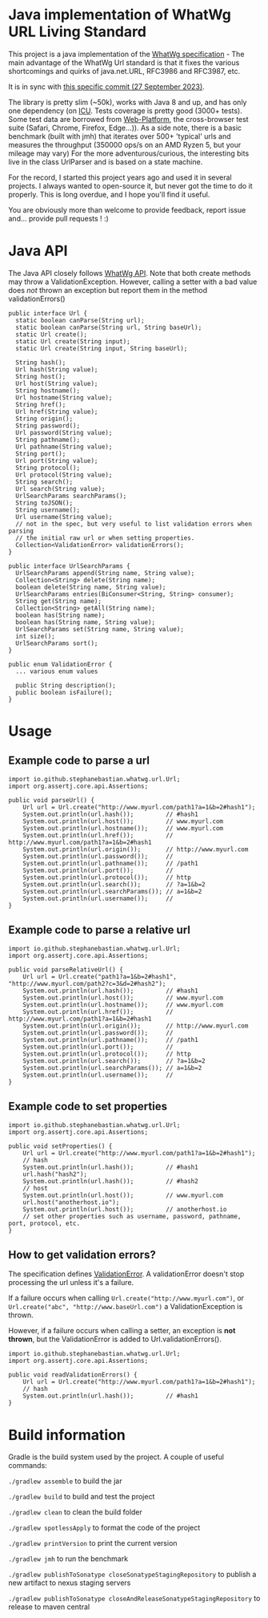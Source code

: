 # Java implementation of WhatWg URL Living Standard

This project is a java implementation of the <a target="_blank" href="https://url.spec.whatwg.org/">WhatWg specification</a> - The main advantage of the WhatWg Url standard is that it fixes the various shortcomings and quirks of java.net.URL, RFC3986 and RFC3987, etc.

It is in sync with <a target="_blank" href="https://github.com/whatwg/url/commit/aa64bb27d427cef0d87f134980ac762cced1f5bb">this specific commit (27 September 2023)</a>.

The library is pretty slim (~50k), works with Java 8 and up, and has only one dependency (on <a target="_blank" href="https://unicode-org.github.io/icu/userguide/icu4j/">ICU</a>.
Tests coverage is pretty good (3000+ tests). Some test data are borrowed from <a target="_blank" href="https://github.com/web-platform-tests/wpt/tree/master/url/resources/">Web-Platform</a>, the cross-browser test suite (Safari, Chrome, Firefox, Edge...)). 
As a side note, there is a basic benchmark (built with jmh) that iterates over 500+ 'typical' urls and measures the throughput (350000 ops/s on an AMD Ryzen 5, but your mileage may vary)
For the more adventurous/curious, the interesting bits live in the class UrlParser and is based on a state machine.

For the record, I started this project years ago and used it in several projects. I always wanted to open-source it, but never got the time to do it properly. This is long overdue, and I hope you'll find it useful.

You are obviously more than welcome to provide feedback, report issue and... provide pull requests ! :)

# Java API

The Java API closely follows <a target="_blank" href="https://url.spec.whatwg.org/#api">WhatWg API</a>. 
Note that both create methods may throw a ValidationException. However, calling a setter with a bad value does *not* thrown an exception but report them in the method validationErrors()

```
public interface Url {
  static boolean canParse(String url);
  static boolean canParse(String url, String baseUrl);
  static Url create();
  static Url create(String input);
  static Url create(String input, String baseUrl);
  
  String hash();
  Url hash(String value);
  String host();
  Url host(String value);
  String hostname();
  Url hostname(String value);
  String href();
  Url href(String value);
  String origin();
  String password();
  Url password(String value);
  String pathname();
  Url pathname(String value);
  String port();
  Url port(String value);
  String protocol();
  Url protocol(String value);
  String search();
  Url search(String value);
  UrlSearchParams searchParams();
  String toJSON();
  String username();
  Url username(String value);
  // not in the spec, but very useful to list validation errors when parsing 
  // the initial raw url or when setting properties.
  Collection<ValidationError> validationErrors();
}

public interface UrlSearchParams {
  UrlSearchParams append(String name, String value);
  Collection<String> delete(String name);
  boolean delete(String name, String value);
  UrlSearchParams entries(BiConsumer<String, String> consumer);
  String get(String name);
  Collection<String> getAll(String name);
  boolean has(String name);
  boolean has(String name, String value);
  UrlSearchParams set(String name, String value);
  int size();
  UrlSearchParams sort();
}

public enum ValidationError {
  ... various enum values

  public String description();
  public boolean isFailure();
}
```

# Usage

## Example code to parse a url

```
import io.github.stephanebastian.whatwg.url.Url;
import org.assertj.core.api.Assertions;

public void parseUrl() {
    Url url = Url.create("http://www.myurl.com/path1?a=1&b=2#hash1");
    System.out.println(url.hash());         // #hash1
    System.out.println(url.host());         // www.myurl.com 
    System.out.println(url.hostname());     // www.myurl.com
    System.out.println(url.href());         // http://www.myurl.com/path1?a=1&b=2#hash1
    System.out.println(url.origin());       // http://www.myurl.com
    System.out.println(url.password());     // 
    System.out.println(url.pathname());     // /path1
    System.out.println(url.port());         //
    System.out.println(url.protocol());     // http
    System.out.println(url.search());       // ?a=1&b=2
    System.out.println(url.searchParams()); // a=1&b=2
    System.out.println(url.username());     // 
}
```

## Example code to parse a relative url

```
import io.github.stephanebastian.whatwg.url.Url;
import org.assertj.core.api.Assertions;

public void parseRelativeUrl() {
    Url url = Url.create("path1?a=1&b=2#hash1", "http://www.myurl.com/path2?c=3&d=2#hash2");
    System.out.println(url.hash());         // #hash1
    System.out.println(url.host());         // www.myurl.com 
    System.out.println(url.hostname());     // www.myurl.com
    System.out.println(url.href());         // http://www.myurl.com/path1?a=1&b=2#hash1
    System.out.println(url.origin());       // http://www.myurl.com
    System.out.println(url.password());     // 
    System.out.println(url.pathname());     // /path1
    System.out.println(url.port());         //
    System.out.println(url.protocol());     // http
    System.out.println(url.search());       // ?a=1&b=2
    System.out.println(url.searchParams()); // a=1&b=2
    System.out.println(url.username());     // 
}
```

## Example code to set properties
```
import io.github.stephanebastian.whatwg.url.Url;
import org.assertj.core.api.Assertions;

public void setProperties() {
    Url url = Url.create("http://www.myurl.com/path1?a=1&b=2#hash1");
    // hash
    System.out.println(url.hash());         // #hash1
    url.hash("hash2");
    System.out.println(url.hash());         // #hash2
    // host
    System.out.println(url.host());         // www.myurl.com
    url.host("anotherhost.io");
    System.out.println(url.host());         // anotherhost.io
    // set other properties such as username, password, pathname, port, protocol, etc.
}
```

## How to get validation errors?

The specification defines <a target="_blank" href="https://url.spec.whatwg.org/#validation-error">ValidationError</a>. A validationError doesn't stop processing the url unless it's a failure.

If a failure occurs when calling `Url.create("http://www.myurl.com")`, or `Url.create("abc", "http://www.baseUrl.com")`
a ValidationException is thrown. 

However, if a failure occurs when calling a setter, an exception is **not thrown**, but the ValidationError
is added to Url.validationErrors().

```
import io.github.stephanebastian.whatwg.url.Url;
import org.assertj.core.api.Assertions;

public void readValidationErrors() {
    Url url = Url.create("http://www.myurl.com/path1?a=1&b=2#hash1");
    // hash
    System.out.println(url.hash());         // #hash1
}
```

# Build information
Gradle is the build system used by the project. A couple of useful commands:

`./gradlew assemble` to build the jar

`./gradlew build` to build and test the project

`./gradlew clean` to clean the build folder

`./gradlew spotlessApply` to format the code of the project

`./gradlew printVersion` to print the current version

`./gradlew jmh` to run the benchmark

`./gradlew publishToSonatype closeSonatypeStagingRepository` to publish a new artifact to nexus staging servers

`./gradlew publishToSonatype closeAndReleaseSonatypeStagingRepository` to release to maven central
